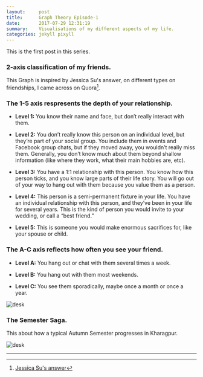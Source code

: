 ```yaml
---
layout:     post
title:      Graph Theory Episode-1
date:       2017-07-29 12:31:19
summary:    Visualisations of my different aspects of my life.
categories: jekyll pixyll
---
```


This is the first post in this series.

### 2-axis classification of my friends.

This Graph is inspired by Jessica Su's answer, on different types on friendships, I came across on Quora[^1].

### The 1-5 axis respresents the depth of your relationship.

* __Level 1:__ You know their name and face, but don’t really interact with them.

* __Level 2:__ You don’t really know this person on an individual level, but they’re part of your social group. You include them in events and Facebook group chats, but if they moved away, you wouldn’t really miss them. Generally, you don’t know much about them beyond shallow information (like where they work, what their main hobbies are, etc).

* __Level 3:__ You have a 1:1 relationship with this person. You know how this person ticks, and you know large parts of their life story. You will go out of your way to hang out with them because you value them as a person.

* __Level 4:__ This person is a semi-permanent fixture in your life. You have an individual relationship with this person, and they’ve been in your life for several years. This is the kind of person you would invite to your wedding, or call a “best friend.”

* __Level 5:__ This is someone you would make enormous sacrifices for, like your spouse or child.

### The A-C axis reflects how often you see your friend.

* __Level A:__ You hang out or chat with them several times a week.

* __Level B:__ You hang out with them most weekends.

* __Level C:__ You see them sporadically, maybe once a month or once a year.

![desk](https://pranavkhadpe.github.io/blog/images/Untitled-2.png)

### The Semester Saga.

This about how a typical Autumn Semester progresses in Kharagpur.

![desk](https://pranavkhadpe.github.io/blog/images/Attendancevssyllabus.png)

---

[^1]: [Jessica Su's answer](https://www.quora.com/What-are-the-different-types-of-friendships/answer/Jessica-Su?srid=2Hof) 
